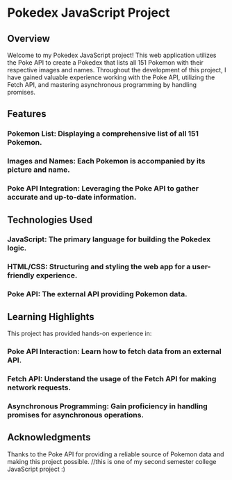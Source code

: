 # Pokedex JavaScript Project
## Overview
Welcome to my Pokedex JavaScript project! This web application utilizes the Poke API to create a Pokedex that lists all 151 Pokemon with their respective images and names. Throughout the development of this project, I have gained valuable experience working with the Poke API, utilizing the Fetch API, and mastering asynchronous programming by handling promises.

## Features
### Pokemon List: Displaying a comprehensive list of all 151 Pokemon.
### Images and Names: Each Pokemon is accompanied by its picture and name.
### Poke API Integration: Leveraging the Poke API to gather accurate and up-to-date information.

## Technologies Used
### JavaScript: The primary language for building the Pokedex logic.
### HTML/CSS: Structuring and styling the web app for a user-friendly experience.
### Poke API: The external API providing Pokemon data.

## Learning Highlights
This project has provided hands-on experience in:
### Poke API Interaction: Learn how to fetch data from an external API.
### Fetch API: Understand the usage of the Fetch API for making network requests.
### Asynchronous Programming: Gain proficiency in handling promises for asynchronous operations.

## Acknowledgments
Thanks to the Poke API for providing a reliable source of Pokemon data and making this project possible.
//this is one of my second semester college JavaScript project :)
